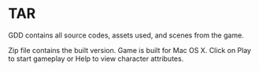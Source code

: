 # TAR

GDD contains all source codes, assets used, and scenes from the game. 

Zip file contains the built version. Game is built for Mac OS X.
Click on Play to start gameplay or Help to view character attributes.
